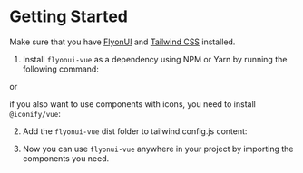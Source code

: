 # Getting Started

Make sure that you have [FlyonUI](https://flyonui.com/docs/getting-started/quick-start/)
and [Tailwind CSS](https://tailwindcss.com/) installed.

1. Install `flyonui-vue` as a dependency using NPM or Yarn by running the following command:

<VueCodeHighlighter title="Bash"
                    lang="bash"
                    code="npm i flyonui-vue"
/>

or

<VueCodeHighlighter title="Bash"
                    lang="bash"
                    code="yarn add flyonui-vue"
/>

if you also want to use components with icons, you need to install `@iconify/vue`:

<VueCodeHighlighter title="Bash"
                    lang="bash"
                    code="yarn add @iconify/vue"
/>

2. Add the `flyonui-vue` dist folder to tailwind.config.js content:

<VueCodeHighlighter title="Javascript"
                    lang="js"
                    code="import path from 'node:path';
module.exports = {
    content: [
        'node_modules/flyonui-vue/**/*.{js,jsx,ts,tsx,vue}',
        'node_modules/flyonui/dist/js/*.js',
        `${path.dirname(require.resolve('flyonui-vue'))}/**/*.{html,js,ts,vue}`,
    ],
    ...
};"
/>

3. Now you can use `flyonui-vue` anywhere in your project by importing the components you need.
